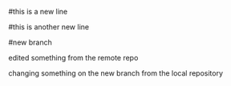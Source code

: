 #this is a new line

#this is another new line


#new branch


edited something from the remote repo

changing something on the new branch from  the local repository